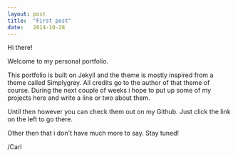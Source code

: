 ```yaml
---
layout: post
title:  "First post"
date:   2014-10-28
---
```

Hi there!

Welcome to my personal portfolio. 

This portfolio is built on Jekyll and the theme is mostly inspired from a theme called Simplygrey. All credits go to the author of that theme of course. During the next couple of weeks i hope to put up some of my projects here and write a line or two about them. 

Until then however you can check them out on my Github. Just click the link on the left to go there.

Other then that i don't have much more to say. Stay tuned!

/Carl


